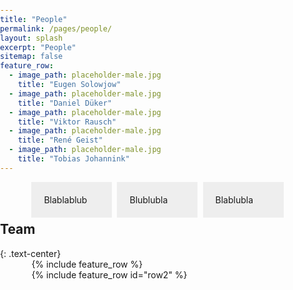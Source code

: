 ```yaml
---
title: "People"
permalink: /pages/people/
layout: splash
excerpt: "People"
sitemap: false
feature_row:
  - image_path: placeholder-male.jpg
    title: "Eugen Solowjow"
  - image_path: placeholder-male.jpg
    title: "Daniel Düker"
  - image_path: placeholder-male.jpg
    title: "Viktor Rausch"
  - image_path: placeholder-male.jpg
    title: "René Geist"
  - image_path: placeholder-male.jpg
    title: "Tobias Johannink"
---
```


<style>
body{
  margin: 0;
  padding: 0;
}

 .box1, .box2, .box3 {
     float: left;
     width: 32%;
     margin-right: 2%;
     padding: 20px;
     background: #eee;
     box-sizing: border-box;
}

.box3 {
     margin-right: 0;
}

</style>

<div style="margin-left:10%; margin-right:10%; text-align: justify">
<div class="box1">Blablablub</div>
<div class="box2">Blublubla</div>
<div class="box3">Blablubla</div>
</div>

<br><br>

<h2>Team</h2>
{: .text-center}

<div style="width:80%;margin:auto;">{% include feature_row %}</div>
<div style="width:80%;margin:auto;">{% include feature_row id="row2" %}</div>
